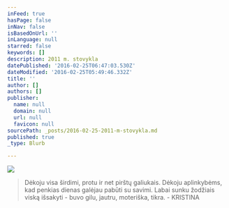```yaml
---
inFeed: true
hasPage: false
inNav: false
isBasedOnUrl: ''
inLanguage: null
starred: false
keywords: []
description: 2011 m. stovykla
datePublished: '2016-02-25T06:47:03.530Z'
dateModified: '2016-02-25T05:49:46.332Z'
title: ''
author: []
authors: []
publisher:
  name: null
  domain: null
  url: null
  favicon: null
sourcePath: _posts/2016-02-25-2011-m-stovykla.md
published: true
_type: Blurb

---
```

![](https://s3-us-west-2.amazonaws.com/the-grid-img/p/b1a0195b4bb7d546f6b403e2f04aeff87abe4e0d.jpg)

> Dėkoju visa širdimi, protu ir net pirštų galiukais. Dėkoju aplinkybėms, kad penkias dienas galėjau pabūti su savimi. Labai sunku žodžiais viską išsakyti - buvo gilu, jautru, moteriška, tikra. - KRISTINA
